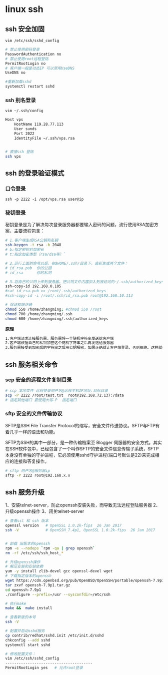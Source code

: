 # linux ssh

## ssh 安全加固

`vim /etc/ssh/sshd_config`

```bash
# 禁止使用密码登录  
PasswordAuthentication no
# 禁止使用root远程登陆
PermitRootLogin no
# 客户端一般是动态IP 可以禁用UseDNS
UseDNS no

#重新加载sshd
systemctl restart sshd
```

### ssh 别名登录

`vim ~/.ssh/config`

```bash
Host vps
    HostName 119.28.77.113
    User sunds
    Port 2022
    IdentityFile ~/.ssh/vps.rsa


# 直接ssh 登陆
ssh vps
```

## ssh 的登录验证模式

### 口令登录

`ssh -p 2222 -i /opt/vps.rsa user@ip`

### 秘钥登录

秘钥登录是为了解决每次登录服务器都要输入密码的问题，流行使用RSA加密方案，主要流程包含：

```bash
# 1.客户端生成RSA公钥和私钥
ssh-keygen -t rsa -b 2048
# b:指定密钥对加密长
# t:指定加密类型（rsa/dsa等）`

# 2.运行上面的命令以后，在$HOME/.ssh/目录下，会新生成两个文件：
# id_rsa.pub  你的公钥
# id_rsa      你的私钥

# 3.将自己的公钥上传到服务器，把公钥文件内容加入到被访问的~/.ssh/authorized_keys文件中
ssh-copy-id 192.168.0.105
#cat id_rsa.pub >> /root/.ssh/authorized_keys
#ssh-copy-id -i /root/.ssh/id_rsa.pub root@192.168.10.113

# 保证权限正确
chmod 550 /home/zhangming; #chmod 550 /root
chmod 700 /home/zhangming/.ssh 
chmod 600 /home/zhangming/.ssh/authorized_keys
```

**原理**

```bash
1.客户端请求连接服务器，服务器将一个随机字符串发送给客户端
2.客户端根据自己的私钥加密这个随机字符串之后再发送给服务器
3.服务器接受到加密后的字符串之后用公钥解密，如果正确就让客户端登录，否则拒绝。这样就不用使用密码了。

```

## ssh 服务相关命令

### scp 安全的远程文件复制目录

```bash
# scp 本地文件 远程登录用户名@远程主机IP地址:目标目录
scp -P 2222 /root/test.txt  root@192.168.72.137:/data
# 指定其他端口 要使用大写-P  指定端口
```

### sftp 安全的文件传输协议

SFTP是SSH File Transfer Protocol的缩写，安全文件传送协议。SFTP与FTP有着几乎一样的语法和功能。

SFTP为SSH的其中一部分，是一种传输档案至 Blogger 伺服器的安全方式。其实在SSH软件包中，已经包含了一个叫作SFTP的安全文件信息传输子系统，SFTP本身没有单独的守护进程，它必须使用sshd守护进程(端口号默认是22)来完成相应的连接和答复操作。

```bash
# sftp 用户名@服务器ip
sftp -P 2222 root@192.168.x.x
```

## ssh 服务升级

1、安装telnet-server，防止openssh安装失败，而导致无法远程登陆服务器
2、升级openssh操作
3、闭关telnet-server

```bash
# 查看ssl 和 ssh 版本
openssl version   # OpenSSL 1.0.2k-fips  26 Jan 2017
ssh -V            # OpenSSH_7.4p1, OpenSSL 1.0.2k-fips  26 Jan 2017


# 卸载 旧版本的openssh
rpm -e --nodeps `rpm -qa | grep openssh`
rm -rf /etc/ssh/ssh_host_*

# 升级openssh操作
# 解压安装和安装依赖
yum -y install zlib-devel gcc openssl-devel wget
# 下载指定版本的openssh 
wget https://cdn.openbsd.org/pub/OpenBSD/OpenSSH/portable/openssh-7.9p1.tar.gz
tar zxvf openssh-7.9p1.tar.gz
cd openssh-7.9p1
./configure --prefix=/usr --sysconfdir=/etc/ssh

# 执行make
make &&  make install

# 查看新版的本号
ssh -V

# 配置并启动sshd服务
cp contrib/redhat/sshd.init /etc/init.d/sshd
chkconfig --add sshd
systemctl start sshd

# 修改配置文件：
vim /etc/ssh/sshd_config
---------------------------------------
PermitRootLogin yes   # 允许root登录
```
